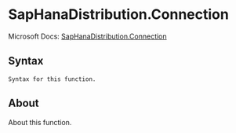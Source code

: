 ---
---

# SapHanaDistribution.Connection

Microsoft Docs: [SapHanaDistribution.Connection](https://docs.microsoft.com/en-us/powerquery-m/saphanadistribution-connection)

## Syntax

```powerquery-m
Syntax for this function.
```

## About

About this function.

